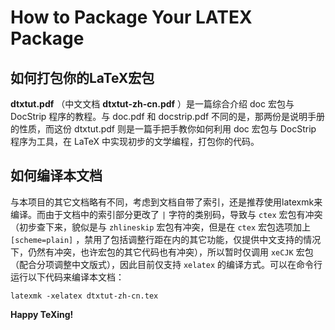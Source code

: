 # How to Package Your LATEX Package
## 如何打包你的LaTeX宏包
**dtxtut.pdf** （中文文档 **dtxtut-zh-cn.pdf** ）是一篇综合介绍 doc 宏包与 DocStrip 程序的教程。与 doc.pdf 和 docstrip.pdf 不同的是，那两份是说明手册的性质，而这份 dtxtut.pdf 则是一篇手把手教你如何利用 doc 宏包与 DocStrip 程序为工具，在 LaTeX 中实现初步的文学编程，打包你的代码。

## 如何编译本文档
与本项目的其它文档略有不同，考虑到文档自带了索引，还是推荐使用latexmk来编译。而由于文档中的索引部分更改了 `|` 字符的类别码，导致与 `ctex` 宏包有冲突（初步查下来，貌似是与 `zhlineskip` 宏包有冲突，但是在 `ctex` 宏包选项加上 `[scheme=plain]` ，禁用了包括调整行距在内的其它功能，仅提供中文支持的情况下，仍然有冲突，也许宏包的其它代码也有冲突），所以暂时仅调用 `xeCJK` 宏包（配合分项调整中文版式），因此目前仅支持 `xelatex` 的编译方式。可以在命令行运行以下代码来编译本文档：
```
latexmk -xelatex dtxtut-zh-cn.tex
```

**Happy TeXing!**
